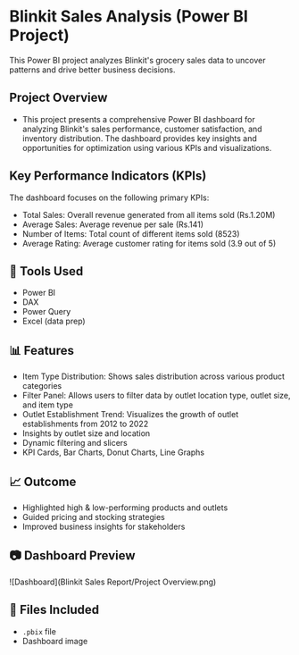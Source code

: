 # Blinkit Sales Analysis (Power BI Project)

This Power BI project analyzes Blinkit's grocery sales data to uncover patterns and drive better business decisions.

## Project Overview
- This project presents a comprehensive Power BI dashboard for analyzing Blinkit's sales performance, customer satisfaction, and inventory distribution. The dashboard provides key insights and opportunities for     optimization using various KPIs and visualizations.

## Key Performance Indicators (KPIs)
The dashboard focuses on the following primary KPIs:

- Total Sales: Overall revenue generated from all items sold (Rs.1.20M)
- Average Sales: Average revenue per sale (Rs.141)
- Number of Items: Total count of different items sold (8523)
- Average Rating: Average customer rating for items sold (3.9 out of 5)
## 🔧 Tools Used
- Power BI
- DAX
- Power Query
- Excel (data prep)

## 📊 Features
- Item Type Distribution: Shows sales distribution across various product categories
- Filter Panel: Allows users to filter data by outlet location type, outlet size, and item type
- Outlet Establishment Trend: Visualizes the growth of outlet establishments from 2012 to 2022
- Insights by outlet size and location
- Dynamic filtering and slicers
- KPI Cards, Bar Charts, Donut Charts, Line Graphs

## 📈 Outcome
- Highlighted high & low-performing products and outlets
- Guided pricing and stocking strategies
- Improved business insights for stakeholders

## 📷 Dashboard Preview
![Dashboard](Blinkit Sales Report/Project Overview.png)

## 📂 Files Included
- `.pbix` file
- Dashboard image
